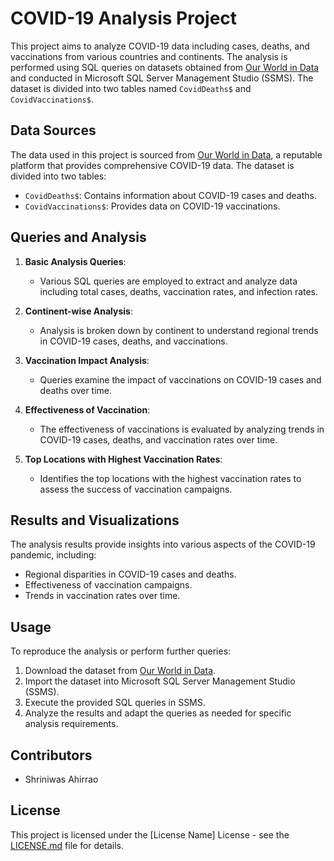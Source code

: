 # COVID-19 Analysis Project

This project aims to analyze COVID-19 data including cases, deaths, and vaccinations from various countries and continents. The analysis is performed using SQL queries on datasets obtained from [Our World in Data](https://ourworldindata.org/coronavirus) and conducted in Microsoft SQL Server Management Studio (SSMS). The dataset is divided into two tables named `CovidDeaths$` and `CovidVaccinations$`.

## Data Sources

The data used in this project is sourced from [Our World in Data](https://ourworldindata.org/coronavirus), a reputable platform that provides comprehensive COVID-19 data. The dataset is divided into two tables:
- `CovidDeaths$`: Contains information about COVID-19 cases and deaths.
- `CovidVaccinations$`: Provides data on COVID-19 vaccinations.

## Queries and Analysis

1. **Basic Analysis Queries**:
   - Various SQL queries are employed to extract and analyze data including total cases, deaths, vaccination rates, and infection rates.

2. **Continent-wise Analysis**:
   - Analysis is broken down by continent to understand regional trends in COVID-19 cases, deaths, and vaccinations.

3. **Vaccination Impact Analysis**:
   - Queries examine the impact of vaccinations on COVID-19 cases and deaths over time.

4. **Effectiveness of Vaccination**:
   - The effectiveness of vaccinations is evaluated by analyzing trends in COVID-19 cases, deaths, and vaccination rates over time.

5. **Top Locations with Highest Vaccination Rates**:
   - Identifies the top locations with the highest vaccination rates to assess the success of vaccination campaigns.

## Results and Visualizations

The analysis results provide insights into various aspects of the COVID-19 pandemic, including:
- Regional disparities in COVID-19 cases and deaths.
- Effectiveness of vaccination campaigns.
- Trends in vaccination rates over time.

## Usage

To reproduce the analysis or perform further queries:
1. Download the dataset from [Our World in Data](https://ourworldindata.org/coronavirus).
2. Import the dataset into Microsoft SQL Server Management Studio (SSMS).
3. Execute the provided SQL queries in SSMS.
4. Analyze the results and adapt the queries as needed for specific analysis requirements.

## Contributors

- Shriniwas Ahirrao

## License

This project is licensed under the [License Name] License - see the [LICENSE.md](LICENSE) file for details.
